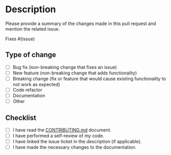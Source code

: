 # Description

Please provide a summary of the changes made in this pull request and mention the related issue.

Fixes #(issue)

## Type of change

- [ ] Bug fix (non-breaking change that fixes an issue)
- [ ] New feature (non-breaking change that adds functionality)
- [ ] Breaking change (fix or feature that would cause existing functionality to not work as expected)
- [ ] Code refactor
- [ ] Documentation
- [ ] Other

## Checklist

- [ ] I have read the [CONTRIBUTING.md][contributing_link] document.
- [ ] I have performed a self-review of my code.
- [ ] I have linked the issue ticket in the description (if applicable).
- [ ] I have made the necessary changes to the documentation.

<!-- Links -->

[contributing_link]: https://github.com/charlescyt/pyramid_lint/blob/main/CONTRIBUTING.md
